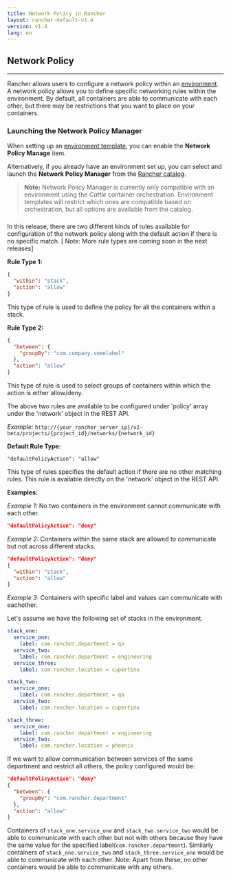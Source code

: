 ```yaml
---
title: Network Policy in Rancher
layout: rancher-default-v1.4
version: v1.4
lang: en
---
```


## Network Policy
---

Rancher allows users to configure a network policy within an [environment]({{site.baseurl}}/rancher/{{page.version}}/{{page.lang}}/environments/). A network policy allows you to define specific networking rules within the environment. By default, all containers are able to communicate with each other, but there may be restrictions that you want to place on your containers. 

### Launching the Network Policy Manager

When setting up an [environment template]({{site.baseurl}}/rancher/{{page.version}}/{{page.lang}}/environments/#what-is-an-environment-template), you can enable the **Network Policy Manage** item. 

Alternatively, if you already have an environment set up, you can select and launch the **Network Policy Manager** from the [Rancher catalog]({{site.baseurl}}/rancher/{{page.version}}/{{page.lang}}/catalog/).

> **Note:** Network Policy Manager is currently only compatible with an environment using the _Cattle_ container orchestration. Environment templates will restrict which ones are compatible based on orchestration, but all options are available from the catalog.

### 

In this release, there are two different kinds of rules available for configuration of the network policy along with the default action if there is no specific match. [ Note: More rule types are coming soon in the next releases]

**Rule Type 1:**

```json
{
  "within": "stack",
  "action": "allow"
}
```
This type of rule is used to define the policy for all the containers within a stack.


**Rule Type 2:**

```json
{
  "between": {
    "groupBy": "com.company.somelabel"
  },
  "action": "allow"
}
```
This type of rule is used to select groups of containers within which the action is either allow/deny.

The above two rules are available to be configured under 'policy' array under the 'network' object in the REST API.

*Example:* `http://{your_rancher_server_ip}/v2-beta/projects/{project_id}/networks/{network_id}`

**Default Rule Type:**

```
"defaultPolicyAction": "allow"
```

This type of rules specifies the default action if there are no other matching rules. This rule is available directly on the 'network' object in the REST API.

**Examples:**

*Example 1:* No two containers in the environment cannot communicate with each other.

```json
"defaultPolicyAction": "deny"
```

*Example 2:* Containers within the same stack are allowed to communicate but not across different stacks.

```json
"defaultPolicyAction": "deny"
{
  "within": "stack",
  "action": "allow"
}
```

*Example 3:* Containers with specific label and values can communicate with eachother.

Let's assume we have the following set of stacks in the environment.

```yaml
stack_one:
  service_one:
    label: com.rancher.department = qa
  service_two:
    label: com.rancher.department = engineering
  service_three:
    label: com.rancher.location = cupertino

stack_two:
  service_one:
    label: com.rancher.department = qa
  service_two:
    label: com.rancher.location = cupertino

stack_three:
  service_one:
    label: com.rancher.department = engineering
  service_two:
    label: com.rancher.location = phoenix
```

If we want to allow communication between services of the same department and restrict all others, the policy configured would be:

```json
"defaultPolicyAction": "deny"
{
  "between": {
    "groupBy": "com.rancher.department"
  },
  "action": "allow"
}
```

Containers of `stack_one.service_one` and `stack_two.service_two` would be able to communicate with each other but not with others because they have the same value for the specified label(`com.rancher.department`). Similarly containers of `stack_one.service_two` and `stack_three.service_one` would be able to communicate with each other. Note: Apart from these, no other containers would be able to communicate with any others.
